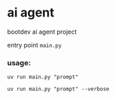 # ai agent

bootdev ai agent project

entry point ``main.py``

### usage:
```shell
uv run main.py "prompt"
```
```shell
uv run main.py "prompt" --verbose
```